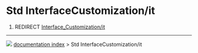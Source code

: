 # Std InterfaceCustomization/it
1.  REDIRECT [Interface_Customization/it](Interface_Customization/it.md)



---
![](images/Button_right.svg) [documentation index](../README.md) > Std InterfaceCustomization/it
